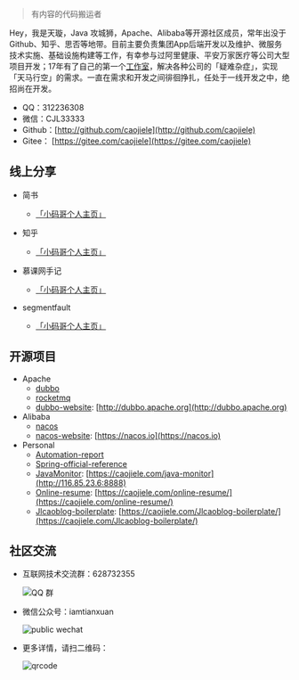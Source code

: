 > 有内容的代码搬运者

Hey，我是天璇，Java 攻城狮，Apache、Alibaba等开源社区成员，常年出没于 Github、知乎、思否等地带。目前主要负责集团App后端开发以及维护、微服务技术实施、基础设施构建等工作，有幸参与过阿里健康、平安万家医疗等公司大型项目开发；17年有了自己的第一个[工作室](https://caojiele.com/cooperation/)，解决各种公司的「疑难杂症」，实现「天马行空」的需求。一直在需求和开发之间徘徊挣扎，任处于一线开发之中，绝招尚在开发。

- QQ：312236308
- 微信：CJL33333
- Github：[http://github.com/caojiele](http://github.com/caojiele)
- Gitee： [https://gitee.com/caojiele](https://gitee.com/caojiele)

## 线上分享

- 简书
    - [「小码哥个人主页」](https://www.jianshu.com/u/faa01fa59ea3)

- 知乎
    - [「小码哥个人主页」](https://www.zhihu.com/people/wang-le-6-62/activities)

- 慕课网手记
    - [「小码哥个人主页」](https://www.imooc.com/u/4024769/articles)

- segmentfault
    - [「小码哥个人主页」](https://segmentfault.com/u/xiaomage_5c10d17d26987)

## 开源项目

- Apache
    - [dubbo](https://github.com/apache/dubbo)
    - [rocketmq](https://github.com/apache/rocketmq)
    - [dubbo-website](https://github.com/apache/dubbo-website): [http://dubbo.apache.org](http://dubbo.apache.org)
- Alibaba
    - [nacos](https://github.com/alibaba/nacos)
    - [nacos-website](https://github.com/nacos-group/nacos-group.github.io): [https://nacos.io](https://nacos.io)
- Personal
    - [Automation-report](https://github.com/caojiele/automation-report)
    - [Spring-official-reference](https://github.com/caojiele/Spring-official-reference)
    - [JavaMonitor](https://github.com/caojiele/java-monitor): [https://caojiele.com/java-monitor](http://116.85.23.6:8888)
    - [Online-resume](https://github.com/caojiele/online-resume): [https://caojiele.com/online-resume/](https://caojiele.com/online-resume/)
    - [Jlcaoblog-boilerplate](https://github.com/caojiele/Jlcaoblog-boilerplate): [https://caojiele.com/Jlcaoblog-boilerplate/](https://caojiele.com/Jlcaoblog-boilerplate/)

## 社区交流

- 互联网技术交流群：628732355

  ![QQ 群](https://cdn.nlark.com/yuque/0/2019/jpeg/338441/1562678967088-beef0b3d-8fbf-4166-97e8-03a3f527c5e6.jpeg)

- 微信公众号：iamtianxuan

  ![public wechat](https://cdn.nlark.com/yuque/0/2019/jpeg/338441/1564802304985-6a45f687-8685-4426-998b-96a5f032f2c9.jpeg)
  
- 更多详情，请扫二维码：
  
  ![qrcode](https://cdn.nlark.com/yuque/0/2019/png/338441/1562683998026-42937005-a1e6-43cb-b51e-6aacf2952a56.png)
